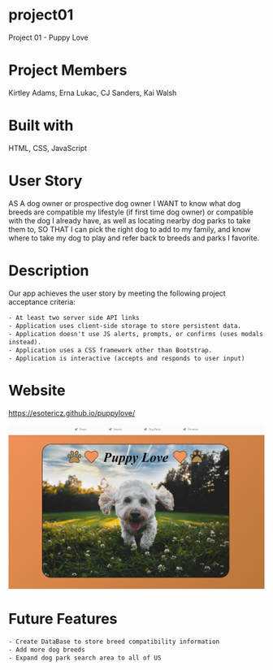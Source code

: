 # project01
Project 01 - Puppy Love 

# Project Members
Kirtley Adams, Erna Lukac, CJ Sanders, Kai Walsh

# Built with
HTML, CSS, JavaScript

# User Story
AS A dog owner or prospective dog owner
I WANT to know what dog breeds are compatible my lifestyle (if first time dog owner) or compatible with the dog I already have, as well as locating nearby dog parks to take them to,
SO THAT I can pick the right dog to add to my family, and know where to take my dog to play and refer back to breeds and parks I favorite. 

# Description
Our app achieves the user story by meeting the following project acceptance criteria: 

    - At least two server side API links 
    - Application uses client-side storage to store persistent data.
    - Application doesn't use JS alerts, prompts, or confirms (uses modals instead).
    - Application uses a CSS framework other than Bootstrap.
    - Application is interactive (accepts and responds to user input)

# Website
https://esotericz.github.io/puppylove/

![Alt text](/images/screenshot.png?raw=true "Project 01 Screenshot")


# Future Features
    - Create DataBase to store breed compatibility information
    - Add more dog breeds
    - Expand dog park search area to all of US
